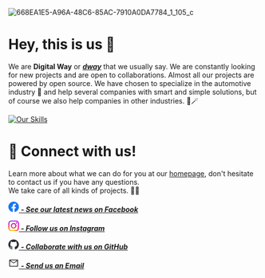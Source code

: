 <link
  rel="stylesheet"
  href="https://cdn.jsdelivr.net/gh/dheereshagrwal/colored-icons@1.6.1/ci.min.css"
/>

![668EA1E5-A96A-48C6-85AC-7910A0DA7784_1_105_c](https://github.com/dwaysweden/.github/assets/37549508/a24df877-0bef-4a31-bd7b-58c6d36263b0)
# Hey, this is us 👋
We are **Digital Way** or [***dway***](https://dway.se) that we usually say. We are constantly looking for new projects and are open to collaborations.
Almost all our projects are powered by open source. We have chosen to specialize in the automotive industry 🚗 and help several companies with smart and simple solutions, but of course we also help companies in other industries. 🤖🪄

[![Our Skills](https://skillicons.dev/icons?i=vue,nuxtjs,docker,azure,html,js,css,sass,tailwind,nginx,nodejs,ps,firebase,vite,wordpress)](https://skillicons.dev)

# 💬 Connect with us! 
Learn more about what we can do for you at our [homepage](https://dway.se), don't hesitate to contact us if you have any questions. <br />
We take care of all kinds of projects. 🥷🏼


<a href="https://facebook.com/dwaysverige/"><img src="https://raw.githubusercontent.com/dwaysweden/.github/main/icons/facebook.svg" alt="Digital Way | Facebook" width="21px"/>  ***- See our latest news on Facebook*** </a> 


<a href="https://instagram.com/dwaysverige"><img src="https://raw.githubusercontent.com/dwaysweden/.github/main/icons/instagram.svg" alt="Digital Way | Instagram" width="21px"/> ***- Follow us on Instagram***</a>


<a href="https://github.com/dwaysweden/"><img src="https://raw.githubusercontent.com/dwaysweden/.github/main/icons/github-dark.svg" alt="Digital Way | GitHub" width="21px"/> ***- Collaborate with us on GitHub***</a>


<a href="mailto:hej@dway.se"><img src="https://raw.githubusercontent.com/dwaysweden/.github/main/icons/mail.svg" alt="Digital Way | Mail" width="21px"/> ***- Send us an Email***</a>


